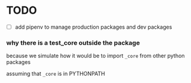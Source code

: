 

# TODO
- [ ] add pipenv to manage production packages and dev packages


### why there is a test_core outside the package

because we simulate how it would be to import `_core` from other python packages

assuming that `_core` is in PYTHONPATH
